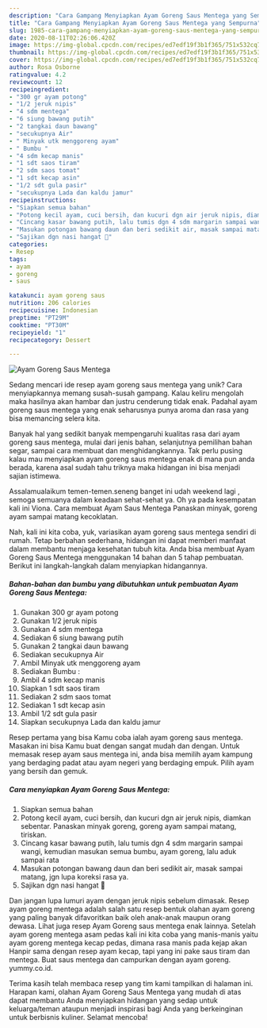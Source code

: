 ```yaml
---
description: "Cara Gampang Menyiapkan Ayam Goreng Saus Mentega yang Sempurna"
title: "Cara Gampang Menyiapkan Ayam Goreng Saus Mentega yang Sempurna"
slug: 1985-cara-gampang-menyiapkan-ayam-goreng-saus-mentega-yang-sempurna
date: 2020-08-11T02:26:06.420Z
image: https://img-global.cpcdn.com/recipes/ed7edf19f3b1f365/751x532cq70/ayam-goreng-saus-mentega-foto-resep-utama.jpg
thumbnail: https://img-global.cpcdn.com/recipes/ed7edf19f3b1f365/751x532cq70/ayam-goreng-saus-mentega-foto-resep-utama.jpg
cover: https://img-global.cpcdn.com/recipes/ed7edf19f3b1f365/751x532cq70/ayam-goreng-saus-mentega-foto-resep-utama.jpg
author: Rosa Osborne
ratingvalue: 4.2
reviewcount: 12
recipeingredient:
- "300 gr ayam potong"
- "1/2 jeruk nipis"
- "4 sdm mentega"
- "6 siung bawang putih"
- "2 tangkai daun bawang"
- "secukupnya Air"
- " Minyak utk menggoreng ayam"
- " Bumbu "
- "4 sdm kecap manis"
- "1 sdt saos tiram"
- "2 sdm saos tomat"
- "1 sdt kecap asin"
- "1/2 sdt gula pasir"
- "secukupnya Lada dan kaldu jamur"
recipeinstructions:
- "Siapkan semua bahan"
- "Potong kecil ayam, cuci bersih, dan kucuri dgn air jeruk nipis, diamkan sebentar. Panaskan minyak goreng, goreng ayam sampai matang, tiriskan."
- "Cincang kasar bawang putih, lalu tumis dgn 4 sdm margarin sampai wangi, kemudian masukan semua bumbu, ayam goreng, lalu aduk sampai rata"
- "Masukan potongan bawang daun dan beri sedikit air, masak sampai matang, jgn lupa koreksi rasa ya."
- "Sajikan dgn nasi hangat 🤗"
categories:
- Resep
tags:
- ayam
- goreng
- saus

katakunci: ayam goreng saus 
nutrition: 206 calories
recipecuisine: Indonesian
preptime: "PT29M"
cooktime: "PT30M"
recipeyield: "1"
recipecategory: Dessert

---
```



![Ayam Goreng Saus Mentega](https://img-global.cpcdn.com/recipes/ed7edf19f3b1f365/751x532cq70/ayam-goreng-saus-mentega-foto-resep-utama.jpg)

Sedang mencari ide resep ayam goreng saus mentega yang unik? Cara menyiapkannya memang susah-susah gampang. Kalau keliru mengolah maka hasilnya akan hambar dan justru cenderung tidak enak. Padahal ayam goreng saus mentega yang enak seharusnya punya aroma dan rasa yang bisa memancing selera kita.

Banyak hal yang sedikit banyak mempengaruhi kualitas rasa dari ayam goreng saus mentega, mulai dari jenis bahan, selanjutnya pemilihan bahan segar, sampai cara membuat dan menghidangkannya. Tak perlu pusing kalau mau menyiapkan ayam goreng saus mentega enak di mana pun anda berada, karena asal sudah tahu triknya maka hidangan ini bisa menjadi sajian istimewa.

Assalamualaikum temen-temen.seneng banget ini udah weekend lagi , semoga semuanya dalam keadaan sehat-sehat ya. Oh ya pada kesempatan kali ini Viona. Cara membuat Ayam Saus Mentega Panaskan minyak, goreng ayam sampai matang kecoklatan.


Nah, kali ini kita coba, yuk, variasikan ayam goreng saus mentega sendiri di rumah. Tetap berbahan sederhana, hidangan ini dapat memberi manfaat dalam membantu menjaga kesehatan tubuh kita. Anda bisa membuat Ayam Goreng Saus Mentega menggunakan 14 bahan dan 5 tahap pembuatan. Berikut ini langkah-langkah dalam menyiapkan hidangannya.

<!--inarticleads1-->

##### Bahan-bahan dan bumbu yang dibutuhkan untuk pembuatan Ayam Goreng Saus Mentega:

1. Gunakan 300 gr ayam potong
1. Gunakan 1/2 jeruk nipis
1. Gunakan 4 sdm mentega
1. Sediakan 6 siung bawang putih
1. Gunakan 2 tangkai daun bawang
1. Sediakan secukupnya Air
1. Ambil  Minyak utk menggoreng ayam
1. Sediakan  Bumbu :
1. Ambil 4 sdm kecap manis
1. Siapkan 1 sdt saos tiram
1. Sediakan 2 sdm saos tomat
1. Sediakan 1 sdt kecap asin
1. Ambil 1/2 sdt gula pasir
1. Siapkan secukupnya Lada dan kaldu jamur


Resep pertama yang bisa Kamu coba ialah ayam goreng saus mentega. Masakan ini bisa Kamu buat dengan sangat mudah dan dengan. Untuk memasak resep ayam saus mentega ini, anda bisa memilih ayam kampung yang berdaging padat atau ayam negeri yang berdaging empuk. Pilih ayam yang bersih dan gemuk. 

<!--inarticleads2-->

##### Cara menyiapkan Ayam Goreng Saus Mentega:

1. Siapkan semua bahan
1. Potong kecil ayam, cuci bersih, dan kucuri dgn air jeruk nipis, diamkan sebentar. Panaskan minyak goreng, goreng ayam sampai matang, tiriskan.
1. Cincang kasar bawang putih, lalu tumis dgn 4 sdm margarin sampai wangi, kemudian masukan semua bumbu, ayam goreng, lalu aduk sampai rata
1. Masukan potongan bawang daun dan beri sedikit air, masak sampai matang, jgn lupa koreksi rasa ya.
1. Sajikan dgn nasi hangat 🤗


Dan jangan lupa lumuri ayam dengan jeruk nipis sebelum dimasak. Resep ayam goreng mentega adalah salah satu resep bentuk olahan ayam goreng yang paling banyak difavoritkan baik oleh anak-anak maupun orang dewasa. Lihat juga resep Ayam Goreng saus mentega enak lainnya. Setelah ayam goreng mentega asam pedas kali ini kita coba yang manis-manis yaitu ayam goreng mentega kecap pedas, dimana rasa manis pada kejap akan Hanpir sama dengan resep ayam kecap, tapi yang ini pake saus tiram dan mentega. Buat saus mentega dan campurkan dengan ayam goreng. yummy.co.id. 

Terima kasih telah membaca resep yang tim kami tampilkan di halaman ini. Harapan kami, olahan Ayam Goreng Saus Mentega yang mudah di atas dapat membantu Anda menyiapkan hidangan yang sedap untuk keluarga/teman ataupun menjadi inspirasi bagi Anda yang berkeinginan untuk berbisnis kuliner. Selamat mencoba!
